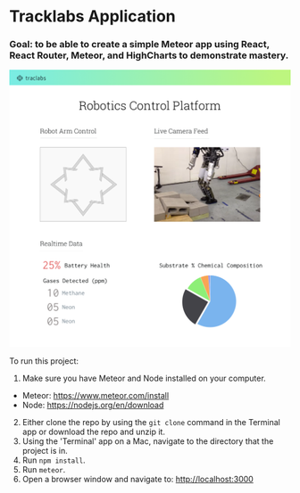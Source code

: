 # Tracklabs Application
### Goal: to be able to create a simple Meteor app using React, React Router, Meteor, and HighCharts to demonstrate mastery.

![Tracklabs Mockup](/public/assets/images/traclabs_mock@1x.png?raw=true "Tracklabs Mockup")

To run this project:
1. Make sure you have Meteor and Node installed on your computer.
- Meteor: https://www.meteor.com/install
- Node: https://nodejs.org/en/download
2. Either clone the repo by using the `git clone` command in the Terminal app or download the repo and unzip it.
3. Using the 'Terminal' app on a Mac, navigate to the directory that the project is in.
4. Run `npm install`.
5. Run `meteor`.
6. Open a browser window and navigate to: [http://localhost:3000](http://localhost:3000)